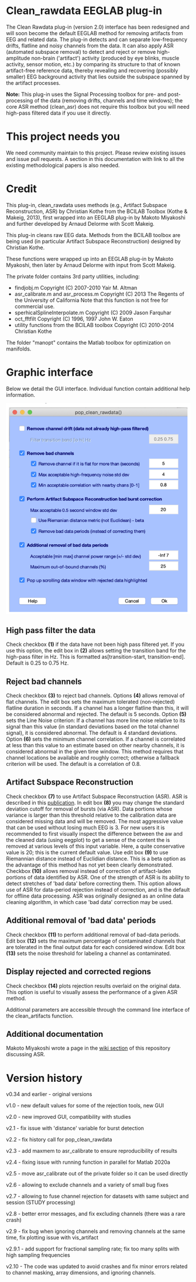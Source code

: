 # Clean_rawdata EEGLAB plug-in

The Clean Rawdata plug-in (version 2.0) interface has been redesigned and will soon become the default EEGLAB method for removing artifacts from EEG and related data. The plug-in detects and can separate low-frequency drifts, flatline and noisy channels from the data. It can also apply ASR (automated subspace removal) to detect and reject or remove high-amplitude non-brain ('artifact') activity (produced by eye blinks, muscle activity, sensor motion, etc.) by comparing its structure to that of known artifact-free reference data, thereby revealing and recovering (possibly smaller) EEG background activity that lies outside the subspace spanned by the artifact processes.

**Note:** This plug-in uses the Signal Processing toolbox for pre- and post-processing of the data (removing drifts, channels and time windows); the core ASR method (clean_asr) does not require this toolbox but you will need high-pass filtered data if you use it directly.

# This project needs you

We need community maintain to this project. Please review existing issues and issue pull requests. A section in this documentation with link to all the existing methodological papers is also needed.

# Credit

This plug-in, clean_rawdata uses methods (e.g., Artifact Subspace 
Reconstruction, ASR) by Christian Kothe from the BCILAB Toolbox 
(Kothe & Makeig, 2013), first wrapped into an EEGLAB plug-in by 
Makoto Miyakoshi and further developed by Arnaud Delorme with 
Scott Makeig.

This plug-in cleans raw EEG data. Methods from the BCILAB toolbox
are being used (in particular Artifact Subspace Reconstruction)
designed by Christian Kothe.

These functions were wrapped up into an EEGLAB plug-in by Makoto
Myakoshi, then later by Arnaud Delorme with input from Scott
Makeig.

The private folder contains 3rd party utilities, including:
- findjobj.m Copyright (C) 2007-2010 Yair M. Altman
- asr_calibrate.m and asr_process.m
 Copyright (C) 2013 The Regents of the University of California
 Note that this function is not free for commercial use.
- sperhicalSplineInterpolate.m Copyright (C) 2009 Jason Farquhar
- oct_fftfilt Copyright (C) 1996, 1997 John W. Eaton
- utility functions from the BCILAB toolbox Copyright (C) 2010-2014 Christian Kothe

The folder "manopt" contains the Matlab toolbox for optimization on manifolds.

# Graphic interface

Below we detail the GUI interface. Individual function contain additional help information.

![](gui_interface.png)

## High pass filter the data

Check checkbox **(1)** if the data have not been high pass filtered yet. If you use this option, the edit box in **(2)** allows setting the transition band for the high-pass filter in Hz. This is formatted as[transition-start, transition-end]. Default is 0.25 to 0.75 Hz.

## Reject bad channels

Check checkbox **(3)** to reject bad channels. Options **(4)** allows removal of flat channels. The edit box sets the maximum tolerated (non-rejected) flatline duration in seconds. If a channel has a longer flatline than this, it will be considered abnormal and rejected. The default is 5 seconds. Option **(5)** sets the Line Noise criterion: If a channel has more line noise relative to its signal than this value (in standard deviations based on the total channel signal), it is considered abnormal. The default is 4 standard deviations. Option **(6)** sets the minimum channel correlation. If a channel is correlated at less than this value to an estimate based on other nearby channels, it is considered abnormal in the given time window. This method requires that channel locations be available and roughly correct; otherwise a fallback criterion will be used. The default is a correlation of 0.8.

## Artifact Subspace Reconstruction

Check checkbox **(7)** to use Artifact Subspace Reconstruction (ASR). ASR is described in this [publication](https://www.ncbi.nlm.nih.gov/pubmed/26415149). In edit box **(8)** you may change the standard deviation cutoff for removal of bursts (via ASR). Data portions whose variance is larger than this threshold relative to the calibration data are considered missing data and will be removed. The most aggressive value that can be used without losing much EEG is 3. For new users it is recommended to first visually inspect the difference between the aw and the cleaned data (using eegplot) to get a sense of the content the is removed at various levels of this input variable. Here, a quite conservative value is 20; this is the current default value. Use edit box **(9)** to use Riemannian distance instead of Euclidian distance. This is a beta option as the advantage of this method has not yet been clearly demonstrated. Checkbox **(10)** allows removal instead of correction of artifact-laden portions of data identified by ASR. One of the strength of ASR is its ability to detect stretches of 'bad data' before correcting them. This option allows use of ASR for data-period rejection instead of correction, and is the default for offline data processing. ASR was originally designed as an online data cleaning algorithm, in which case 'bad data' correction may be used.

## Additional removal of 'bad data' periods

Check checkbox **(11)** to perform additional removal of bad-data periods. Edit box **(12)** sets the maximum percentage of contaminated channels that are tolerated in the final output data for each considered window. Edit box **(13)** sets the noise threshold for labeling a channel as contaminated.

## Display rejected and corrected regions

Check checkbox **(14)** plots rejection results overlaid on the original data. This option is useful to visually assess the performance of a given ASR method.

Additional parameters are accessible through the command line interface of the clean_artifacts function.

## Additional documentation

Makoto Miyakoshi wrote a page in the [wiki section](https://github.com/sccn/clean_rawdata/wiki) of this repository discussing ASR.

# Version history
v0.34 and earlier - original versions

v1.0 - new default values for some of the rejection tools, new GUI

v2.0 - new improved GUI, compatibility with studies

v2.1 - fix issue with 'distance' variable for burst detection

v2.2 - fix history call for pop_clean_rawdata

v2.3 - add maxmem to asr_calibrate to ensure reproducibility of results

v2.4 - fixing issue with running function in parallel for Matlab 2020a

v2.5 - move asr_calibrate out of the private folder so it can be used directly

v2.6 - allowing to exclude channels and a variety of small bug fixes

v2.7 - allowing to fuse channel rejection for datasets with same subject and session (STUDY processing)

v2.8 - better error messages, and fix excluding channels (there was a rare crash)

v2.9 - fix bug when ignoring channels and removing channels at the same time, fix plotting issue with vis_artifact

v2.9.1 - add support for fractional sampling rate; fix too many splits with high sampling frequencies

v2.10 - The code was updated to avoid crashes and fix minor errors related to channel masking, array dimensions, and ignoring channels.
